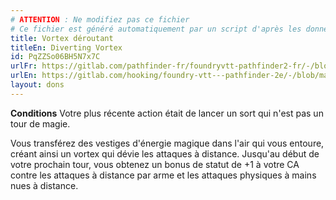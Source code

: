 ```yaml
---
# ATTENTION : Ne modifiez pas ce fichier
# Ce fichier est généré automatiquement par un script d'après les données du module Foundry VTT officiel et de sa traduction
title: Vortex déroutant
titleEn: Diverting Vortex
id: PqZZSo06BH5N7x7C
urlFr: https://gitlab.com/pathfinder-fr/foundryvtt-pathfinder2-fr/-/blob/master/data/feats/PqZZSo06BH5N7x7C.htm
urlEn: https://gitlab.com/hooking/foundry-vtt---pathfinder-2e/-/blob/master/packs/data/feats.db/diverting-vortex.json
layout: dons
---
```

**Conditions** Votre plus récente action était de lancer un sort qui n'est pas un tour de magie.

Vous transférez des vestiges d'énergie magique dans l'air qui vous entoure, créant ainsi un vortex qui dévie les attaques à distance. Jusqu'au début de votre prochain tour, vous obtenez un bonus de statut de +1 à votre CA contre les attaques à distance par arme et les attaques physiques à mains nues à distance.
